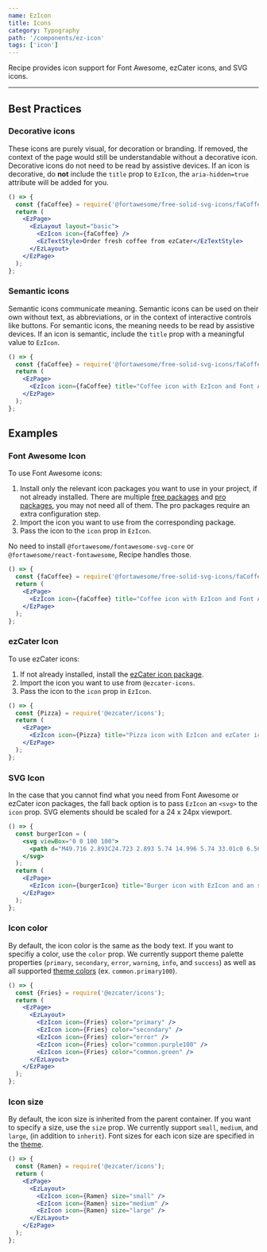 ```yaml
---
name: EzIcon
title: Icons
category: Typography
path: '/components/ez-icon'
tags: ['icon']
---
```


Recipe provides icon support for Font Awesome, ezCater icons, and SVG icons.

---

## Best Practices

### Decorative icons

These icons are purely visual, for decoration or branding. If removed, the context of the page would still be understandable without a decorative icon. Decorative icons do not need to be read by assistive devices. If an icon is decorative, do **not** include the `title` prop to `EzIcon`, the `aria-hidden=true` attribute will be added for you.

```jsx
() => {
  const {faCoffee} = require('@fortawesome/free-solid-svg-icons/faCoffee');
  return (
    <EzPage>
      <EzLayout layout="basic">
        <EzIcon icon={faCoffee} />
        <EzTextStyle>Order fresh coffee from ezCater</EzTextStyle>
      </EzLayout>
    </EzPage>
  );
};
```

### Semantic icons

Semantic icons communicate meaning. Semantic icons can be used on their own without text, as abbreviations, or in the context of interactive controls like buttons. For semantic icons, the meaning needs to be read by assistive devices. If an icon is semantic, include the `title` prop with a meaningful value to `EzIcon`.

```jsx
() => {
  const {faCoffee} = require('@fortawesome/free-solid-svg-icons/faCoffee');
  return (
    <EzPage>
      <EzIcon icon={faCoffee} title="Coffee icon with EzIcon and Font Awesome" />
    </EzPage>
  );
};
```

## Examples

### Font Awesome Icon

To use Font Awesome icons:

1. Install only the relevant icon packages you want to use in your project, if not already installed. There are multiple [free packages](https://fontawesome.com/docs/web/use-with/react/#free) and [pro packages](https://fontawesome.com/docs/web/use-with/react/#pro), you may not need all of them. The pro packages require an extra configuration step.
2. Import the icon you want to use from the corresponding package.
3. Pass the icon to the `icon` prop in `EzIcon`.

No need to install `@fortawesome/fontawesome-svg-core` or `@fortawesome/react-fontawesome`, Recipe handles those.

```jsx
() => {
  const {faCoffee} = require('@fortawesome/free-solid-svg-icons/faCoffee');
  return (
    <EzPage>
      <EzIcon icon={faCoffee} title="Coffee icon with EzIcon and Font Awesome" />
    </EzPage>
  );
};
```

### ezCater Icon

To use ezCater icons:

1. If not already installed, install the [ezCater icon package](https://github.com/ezcater/icons).
2. Import the icon you want to use from `@ezcater-icons`.
3. Pass the icon to the `icon` prop in `EzIcon`.

```jsx
() => {
  const {Pizza} = require('@ezcater/icons');
  return (
    <EzPage>
      <EzIcon icon={Pizza} title="Pizza icon with EzIcon and ezCater icons" />
    </EzPage>
  );
};
```

### SVG Icon

In the case that you cannot find what you need from Font Awesome or ezCater icon packages, the fall back option is to pass `EzIcon` an `<svg>` to the `icon` prop. SVG elements should be scaled for a 24 x 24px viewport.

```jsx
() => {
  const burgerIcon = (
    <svg viewBox="0 0 100 100">
      <path d="M49.716 2.893C24.723 2.893 5.74 14.996 5.74 33.01c0 6.567 5.8 11.23 14.142 11.23h60.242c8.504 0 13.563-4.65 13.563-11.23 0-17.196-19.637-30.116-43.97-30.116zm0 5.25c21.783 0 38.72 11.144 38.72 24.866 0 3.577-2.614 5.98-8.312 5.98H19.882c-5.664 0-8.892-2.595-8.892-5.98 0-14.491 16.272-24.866 38.726-24.866zM80.124 61.97H19.882c-8.27 0-14.142 3.764-14.142 9.482 0 14.882 18.993 24.533 43.976 24.533 24.321 0 43.97-10.3 43.97-24.533 0-5.701-5.158-9.481-13.562-9.481zm0 5.25c5.794 0 8.313 1.846 8.313 4.232 0 10.415-16.917 19.283-38.72 19.283-22.46 0-38.727-8.265-38.727-19.283 0-2.204 3.162-4.231 8.892-4.231h60.242zm-39.16-11.471l-2.101-.95-.187-.08c-1.88-.808-3.19-1.164-4.494-1.164-2.21 0-3.529.405-5.941 1.647l-.713.373c-3.056 1.6-4.973 2.242-7.944 2.242-2.375 0-4.237-.512-6.999-1.683l-2.06-.883c-.92-.383-1.286-.499-1.845-.625-1.535-.348-2.676.01-4.33 1.715a2.625 2.625 0 11-3.77-3.654c2.822-2.91 5.728-3.881 8.956-3.246l.304.065c.988.223 1.504.39 2.921.99l1.469.631c2.4 1.04 3.758 1.44 5.354 1.44 1.754 0 2.903-.328 4.86-1.31l1.005-.52c3.327-1.746 5.39-2.432 8.733-2.432 2.02 0 3.849.462 6.11 1.397l.69.294 1.109.497.613.28.745.335c2.626 1.161 4.173 1.618 6.003 1.657l.263.003c1.947 0 3.512-.443 6.263-1.66l1.698-.769a64.6 64.6 0 01.754-.336l.23-.1c2.485-1.07 4.426-1.598 6.587-1.598 3.197 0 5.222.627 8.304 2.21l.784.409c2.37 1.242 3.569 1.643 5.508 1.643 1.515 0 2.816-.36 5-1.288l2.012-.864c1.205-.505 1.727-.676 2.58-.875l.139-.032c3.356-.763 6.36.174 9.275 3.179a2.625 2.625 0 01-3.768 3.655c-1.59-1.64-2.709-2.035-4.16-1.753l-.362.08c-.555.136-.987.293-2.17.798l-1.106.477c-3.011 1.306-4.941 1.873-7.44 1.873-2.836 0-4.712-.584-7.535-2.03l-.77-.402c-2.64-1.385-3.977-1.83-6.291-1.83-1.228 0-2.46.314-4.164 1.023l-.8.344-1.381.628c-3.868 1.764-6.11 2.468-9.187 2.468-2.96 0-5.148-.651-8.75-2.27z"></path>
    </svg>
  );
  return (
    <EzPage>
      <EzIcon icon={burgerIcon} title="Burger icon with EzIcon and an svg element" />
    </EzPage>
  );
};
```

### Icon color

By default, the icon color is the same as the body text. If you want to specifiy a color, use the `color` prop. We currently support theme palette properties (`primary`, `secondary`, `error`, `warning`, `info`, and `success`) as well as all supported [theme colors](http://localhost:8000/guides/theming/#colors) (ex. `common.primary100`).

<EzAlert headline="Deprecation Warning" tagline="Previously supported colors 'green' and 'white' are deprecated and will be removed in v15. Instead, use 'common.green' and 'common.white'." use="warning"></EzAlert>


```jsx
() => {
  const {Fries} = require('@ezcater/icons');
  return (
    <EzPage>
      <EzLayout>
        <EzIcon icon={Fries} color="primary" />
        <EzIcon icon={Fries} color="secondary" />
        <EzIcon icon={Fries} color="error" />
        <EzIcon icon={Fries} color="common.purple100" />
        <EzIcon icon={Fries} color="common.green" />
      </EzLayout>
    </EzPage>
  );
};
```

### Icon size

By default, the icon size is inherited from the parent container. If you want to specify a size, use the `size` prop. We currently support `small`, `medium`, and `large`, (in addition to `inherit`). Font sizes for each icon size are specified in the [theme](/guides/theming/#icons).

<EzAlert headline="Deprecation Warning" tagline="Previously supported 'xsmall' and 'xlarge' sizes are deprecated and will be removed in v15. Instead, use 'small', 'large', or 'inherit'." use="warning"></EzAlert>

```jsx
() => {
  const {Ramen} = require('@ezcater/icons');
  return (
    <EzPage>
      <EzLayout>
        <EzIcon icon={Ramen} size="small" />
        <EzIcon icon={Ramen} size="medium" />
        <EzIcon icon={Ramen} size="large" />
      </EzLayout>
    </EzPage>
  );
};
```
